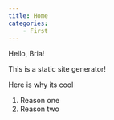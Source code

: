 ```yaml
---
title: Home
categories:
    - First
---
```


Hello, Bria!

This is a static site generator!

Here is why its cool

1. Reason one
2. Reason two